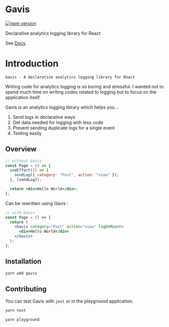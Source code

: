 # Gavis

[![npm version](https://badge.fury.io/js/gavis.svg)](https://badge.fury.io/js/gavis)

Declarative analytics logging library for React

See [Docs](https://j-jiseophan.github.io/gavis-docs).

# Introduction

`Gavis - A declarative analytics logging library for React`

Writing code for analytics logging is so boring and stressful. I wanted not to spend much time on writing codes related to logging but to focus on the application itself.

Gavis is an analytics logging library which helps you ..

1. Send logs in declarative ways
2. Get data needed for logging with less code
3. Prevent sending duplicate logs for a single event
4. Testing easily

## Overview

```jsx
// without Gavis
const Page = () => {
  useEffect(() => {
    sendLog({ category: "Post", action: "view" });
  }, [sendLog]);

  return <div>Hello World</div>;
};
```

Can be rewritten using Gavis :

```jsx
// with Gavis
const Page = () => {
  return (
    <Gavis category="Post" action="view" logOnMount>
      <div>Hello World</div>
    </Gavis>
  );
};
```

## Installation

```bash
yarn add gavis
```

## Contributing

You can test Gavis with `jest` or in the playground application.

```bash
yarn test
```

```bash
yarn playground
```
